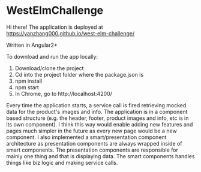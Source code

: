 # WestElmChallenge

Hi there! The application is deployed at https://yanzhang000.github.io/west-elm-challenge/

Written in Angular2+

To download and run the app locally: 
1. Download/clone the project
2. Cd into the project folder where the package.json is
3. npm install
4. npm start
5. In Chrome, go to http://localhost:4200/

Every time the application starts, a service call is fired retrieving mocked data for the product's images and info.
The application is in a component based structure (e.g. the header, footer, product images and info, etc is in its own component).
I think this way would enable adding new features and pages much simpler in the future as every new page would be a new component.
I also implemented a smart/presentation component architecture as presentation components are always wrapped inside of smart components.
The presentation components are responsible for mainly one thing and that is displaying data. The smart components handles things like biz logic and making service calls.




